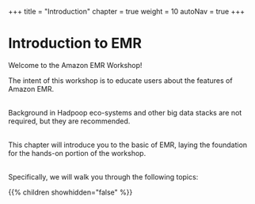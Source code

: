 +++
title = "Introduction"
chapter = true
weight = 10
autoNav = true
+++

# Introduction to EMR

Welcome to the Amazon EMR Workshop!

<div style="text-align: left">

The intent of this workshop is to educate users about the features of Amazon EMR.</br></br>

Background in Hadpoop eco-systems and other big data stacks are not required, but they are recommended.</br></br>

This chapter will introduce you to the basic of EMR, laying the foundation for the hands-on portion of the workshop.</br></br>

Specifically, we will walk you through the following topics:</div>
{{% children showhidden="false" %}}

